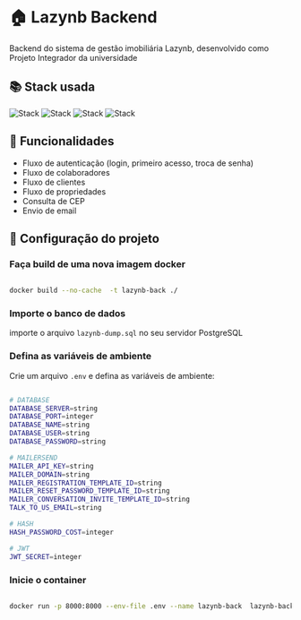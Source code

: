 # 🏠 Lazynb Backend

Backend do sistema de gestão imobiliária Lazynb, desenvolvido como Projeto Integrador da universidade 

## 📚 Stack usada

![Stack](https://img.shields.io/badge/php-blue?logo=php&logoColor=white&style=for-the-badge) ![Stack](https://img.shields.io/badge/ravenframework-purple?logo=raven&logoColor=white&style=for-the-badge) ![Stack](https://img.shields.io/badge/docker-blue?logo=docker&logoColor=white&style=for-the-badge) ![Stack](https://img.shields.io/badge/postgresql-blue?logo=postgresql&logoColor=white&style=for-the-badge)


## 🦾 Funcionalidades

- Fluxo de autenticação (login, primeiro acesso, troca de senha)
- Fluxo de colaboradores
- Fluxo de clientes
- Fluxo de propriedades
- Consulta de CEP
- Envio de email


## 🔧 Configuração do projeto
### Faça build de uma nova imagem docker

```bash

docker build --no-cache  -t lazynb-back ./

```

### Importe o banco de dados

importe o arquivo `lazynb-dump.sql` no seu servidor PostgreSQL

### Defina as variáveis de ambiente

Crie um arquivo `.env` e defina as variáveis de ambiente:

```bash

# DATABASE
DATABASE_SERVER=string
DATABASE_PORT=integer
DATABASE_NAME=string
DATABASE_USER=string
DATABASE_PASSWORD=string

# MAILERSEND
MAILER_API_KEY=string
MAILER_DOMAIN=string
MAILER_REGISTRATION_TEMPLATE_ID=string
MAILER_RESET_PASSWORD_TEMPLATE_ID=string
MAILER_CONVERSATION_INVITE_TEMPLATE_ID=string
TALK_TO_US_EMAIL=string

# HASH
HASH_PASSWORD_COST=integer

# JWT
JWT_SECRET=integer

```

### Inicie o container

```bash

docker run -p 8000:8000 --env-file .env --name lazynb-back  lazynb-back:latest
```
